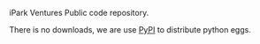 iPark Ventures Public code repository.

There is no downloads, we are use [PyPI](http://pypi.python.org/pypi) to distribute python eggs.
